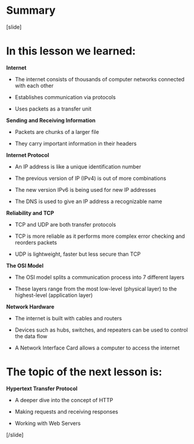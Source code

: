 # Summary

[slide]

# In this lesson we learned:

**Internet**

- The internet consists of thousands of computer networks connected with each other

- Establishes communication via protocols

- Uses packets as a transfer unit

**Sending and Receiving Information**

- Packets are chunks of a larger file

- They carry important information in their headers

**Internet Protocol**

- An IP address is like a unique identification number

- The previous version of IP (IPv4) is out of more combinations

- The new version IPv6 is being used for new IP addresses

- The DNS is used to give an IP address a recognizable name

**Reliability and TCP**

- TCP and UDP are both transfer protocols

- TCP is more reliable as it performs more complex error checking and reorders packets

- UDP is lightweight, faster but less secure than TCP

**The OSI Model**

- The OSI model splits a communication process into 7 different layers

- These layers range from the most low-level (physical layer) to the highest-level (application layer)

**Network Hardware**

- The internet is built with cables and routers

- Devices such as hubs, switches, and repeaters can be used to control the data flow

- A Network Interface Card allows a computer to access the internet

# The topic of the next lesson is:

**Hypertext Transfer Protocol**

- A deeper dive into the concept of HTTP

- Making requests and receiving responses

- Working with Web Servers

[/slide]
